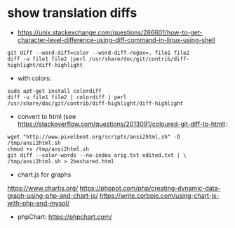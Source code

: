 

# show translation diffs


* https://unix.stackexchange.com/questions/286601/how-to-get-character-level-difference-using-diff-command-in-linux-using-shell

```
git diff --word-diff=color --word-diff-regex=. file1 file2
diff -u file1 file2 |perl /usr/share/doc/git/contrib/diff-highlight/diff-highlight
```

* with colors:

```
sudo apt-get install colordiff
diff -u file1 file2 | colordiff | perl /usr/share/doc/git/contrib/diff-highlight/diff-highlight
```


* convert to html (see https://stackoverflow.com/questions/2013091/coloured-git-diff-to-html):

```
wget "http://www.pixelbeat.org/scripts/ansi2html.sh" -O /tmp/ansi2html.sh
chmod +x /tmp/ansi2html.sh
git diff --color-words --no-index orig.txt edited.txt | \
/tmp/ansi2html.sh > 2beshared.html
```

* chart.js for graphs

https://www.chartjs.org/
https://phppot.com/php/creating-dynamic-data-graph-using-php-and-chart-js/
https://write.corbpie.com/using-chart-js-with-php-and-mysql/


* phpChart: https://phpchart.com/
